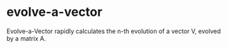 # evolve-a-vector
Evolve-a-Vector rapidly calculates the n-th evolution of a vector V, evolved by a matrix A.
